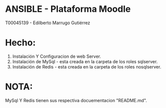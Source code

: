 # ANSIBLE - Plataforma Moodle
T00045139 - Edilberto Marrugo Gutiérrez

# Hecho:
1. Instalación Y Configuracion de web Server.
2. Instalación de MySql - esta creada en la carpeta de los roles sqlserver.
3. Instalación de Redis - esta creada en la carpeta de los roles nosqlserver.

# NOTA:
MySql Y Redis tienen sus respectiva docuementacion "README.md".
